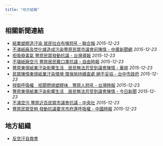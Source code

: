 ```yaml
---
title: "地方組織"
---
```



## 相關新聞連結
- [紙業塑膠造汙染 居民拉白布條怒吼 - 聯合報](http://udn.com/news/story/9/1395783)
  *2015-12-23*
- [不滿紙廠及焚化爐造成污染豐原民眾市議會前陳情 - 中廣新聞網](http://news.sina.com.tw/article/20151223/15815704.html)
  *2015-12-23*
- [拒吸廢毒氣 豐原民眾發動抗議 - 台灣導報](http://www.taiwan-reports.com/?c=articles&a=show&id=77240)
  *2015-12-23*
- [不堪紙廠空污 豐原居民戴口罩抗議 - 自由時報](http://news.ltn.com.tw/news/life/breakingnews/1548969)
  *2015-12-23*
- [豐原東億紙業汙染影響生活　居民無法忍受到議會陳情 - 華視](http://news.cts.com.tw/nownews/society/201512/201512231697648.html#.VnvAJYfUjSE)
  *2015-12-23*
- [民眾陳情東億紙業汙染環境 環保局持續查處 絕不妥協 - 台中市政府](http://www.taichung.gov.tw/ct.asp?xItem=1580178&ctNode=712&mp=100010)
  *2015-12-23*
- [捍衛呼吸權　拒聞燃燒塑膠味　豐原人怒吼 - 台灣時報](http://www.twtimes.com.tw/index.php?page=news&nid=538821)
  *2015-12-23*
- [豐原東億紙業汙染影響生活　居民無法忍受到議會陳情 - 今日新聞](http://www.nownews.com/n/2015/12/23/1933291)
  *2015-12-23*
- [不滿空污 豐原近百民眾市議會抗議 - 中央社](http://www.cna.com.tw/news/aloc/201512230294-1.aspx)
  *2015-12-23*
- [豐原民眾受夠 發動抗議要求市府還呼吸權 - 中國時報](http://www.chinatimes.com/realtimenews/20151223002649-260407)
  *2015-12-23*
## 地方組織
- [反空汙自救會](/news/local/selfsaver)
